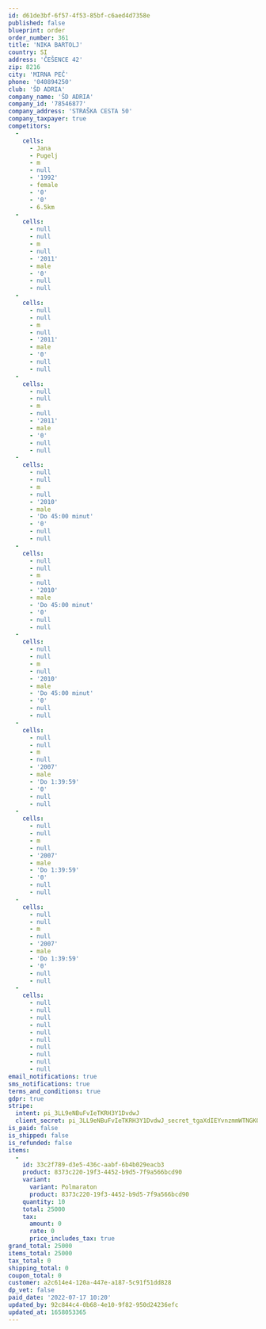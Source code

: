 ```yaml
---
id: d61de3bf-6f57-4f53-85bf-c6aed4d7358e
published: false
blueprint: order
order_number: 361
title: 'NIKA BARTOLJ'
country: SI
address: 'ČEŠENCE 42'
zip: 8216
city: 'MIRNA PEČ'
phone: '040894250'
club: 'ŠD ADRIA'
company_name: 'ŠD ADRIA'
company_id: '78546877'
company_address: 'STRAŠKA CESTA 50'
company_taxpayer: true
competitors:
  -
    cells:
      - Jana
      - Pugelj
      - m
      - null
      - '1992'
      - female
      - '0'
      - '0'
      - 6.5km
  -
    cells:
      - null
      - null
      - m
      - null
      - '2011'
      - male
      - '0'
      - null
      - null
  -
    cells:
      - null
      - null
      - m
      - null
      - '2011'
      - male
      - '0'
      - null
      - null
  -
    cells:
      - null
      - null
      - m
      - null
      - '2011'
      - male
      - '0'
      - null
      - null
  -
    cells:
      - null
      - null
      - m
      - null
      - '2010'
      - male
      - 'Do 45:00 minut'
      - '0'
      - null
      - null
  -
    cells:
      - null
      - null
      - m
      - null
      - '2010'
      - male
      - 'Do 45:00 minut'
      - '0'
      - null
      - null
  -
    cells:
      - null
      - null
      - m
      - null
      - '2010'
      - male
      - 'Do 45:00 minut'
      - '0'
      - null
      - null
  -
    cells:
      - null
      - null
      - m
      - null
      - '2007'
      - male
      - 'Do 1:39:59'
      - '0'
      - null
      - null
  -
    cells:
      - null
      - null
      - m
      - null
      - '2007'
      - male
      - 'Do 1:39:59'
      - '0'
      - null
      - null
  -
    cells:
      - null
      - null
      - m
      - null
      - '2007'
      - male
      - 'Do 1:39:59'
      - '0'
      - null
      - null
  -
    cells:
      - null
      - null
      - null
      - null
      - null
      - null
      - null
      - null
      - null
      - null
email_notifications: true
sms_notifications: true
terms_and_conditions: true
gdpr: true
stripe:
  intent: pi_3LL9eNBuFvIeTKRH3Y1DvdwJ
  client_secret: pi_3LL9eNBuFvIeTKRH3Y1DvdwJ_secret_tgaXdIEYvnzmmWTNGKQM1rUh6
is_paid: false
is_shipped: false
is_refunded: false
items:
  -
    id: 33c2f789-d3e5-436c-aabf-6b4b029eacb3
    product: 8373c220-19f3-4452-b9d5-7f9a566bcd90
    variant:
      variant: Polmaraton
      product: 8373c220-19f3-4452-b9d5-7f9a566bcd90
    quantity: 10
    total: 25000
    tax:
      amount: 0
      rate: 0
      price_includes_tax: true
grand_total: 25000
items_total: 25000
tax_total: 0
shipping_total: 0
coupon_total: 0
customer: a2c614e4-120a-447e-a187-5c91f51dd828
dp_vet: false
paid_date: '2022-07-17 10:20'
updated_by: 92c844c4-0b68-4e10-9f82-950d24236efc
updated_at: 1658053365
---
```

